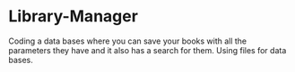 # Library-Manager

Coding a data bases where you can save your books with all the parameters they have and it also has a search for them. Using files for data bases.
